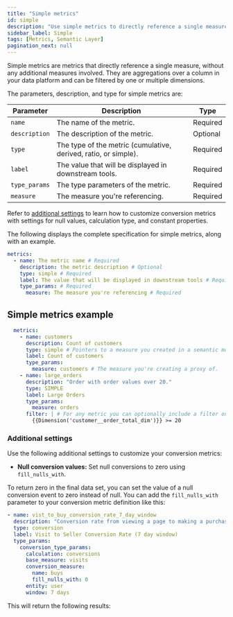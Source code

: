 ```yaml
---
title: "Simple metrics"
id: simple
description: "Use simple metrics to directly reference a single measure."
sidebar_label: Simple
tags: [Metrics, Semantic Layer]
pagination_next: null
---
```


Simple metrics are metrics that directly reference a single measure, without any additional measures involved. They are aggregations over a column in your data platform and can be filtered by one or multiple dimensions.

 The parameters, description, and type for simple metrics are: 

| Parameter | Description | Type |
| --------- | ----------- | ---- |
| `name` | The name of the metric. | Required |
| `description` | The description of the metric. | Optional |
| `type` | The type of the metric (cumulative, derived, ratio, or simple). | Required |
| `label` | The value that will be displayed in downstream tools. | Required |
| `type_params` | The type parameters of the metric. | Required |
| `measure` | The measure you're referencing. | Required |

Refer to [additional settings](#additional-settings) to learn how to customize conversion metrics with settings for null values, calculation type, and constant properties.

The following displays the complete specification for simple metrics, along with an example.


```yaml
metrics:
  - name: The metric name # Required
    description: the metric description # Optional
    type: simple # Required
    label: The value that will be displayed in downstream tools # Required
    type_params: # Required
      measure: The measure you're referencing # Required

```

<!-- create_metric not supported yet
:::tip

If you've already defined the measure using the `create_metric: true` parameter, you don't need to create simple metrics. However, if you want to include a filter or in the final metric, you'll need to define and create a simple metric.
:::
-->

## Simple metrics example

```yaml
  metrics: 
    - name: customers
      description: Count of customers
      type: simple # Pointers to a measure you created in a semantic model
      label: Count of customers
      type_params:
        measure: customers # The measure you're creating a proxy of.
    - name: large_orders
      description: "Order with order values over 20."
      type: SIMPLE
      label: Large Orders
      type_params:
        measure: orders
      filter: | # For any metric you can optionally include a filter on dimension values
        {{Dimension('customer__order_total_dim')}} >= 20
```

### Additional settings

Use the following additional settings to customize your conversion metrics:

- **Null conversion values:** Set null conversions to zero using `fill_nulls_with`.

<!-- **Calculation type:** Choose between showing raw conversions or conversion rate.
- **Constant property:** Add conditions for specific scenarios to join conversions on constant properties.-->

To return zero in the final data set, you can set the value of a null conversion event to zero instead of null. You can add the `fill_nulls_with` parameter to your conversion metric definition like this:

```yaml
- name: vist_to_buy_conversion_rate_7_day_window
  description: "Conversion rate from viewing a page to making a purchase"
  type: conversion
  label: Visit to Seller Conversion Rate (7 day window)
  type_params:
    conversion_type_params:
      calculation: conversions
      base_measure: visits
      conversion_measure: 
        name: buys
        fill_nulls_with: 0
      entity: user
      window: 7 days 
```

This will return the following results:

<Lightbox src="/img/docs/dbt-cloud/semantic-layer/conversion-metrics-fill-null.png" width="75%" title="Metric with fill nulls with parameter"/>
